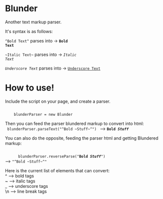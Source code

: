Blunder
=======

Another text markup parser.

It's syntax is as follows:

<code>^Bold Text^</code> parses into -> <code><b>Bold Text</b></code>

<code>~Italic Text~</code> parses into -> <code><i>Italic Text</i></code>

<code>_Underscore Text_</code> parses into -> <code><u>Underscore Text</u></code>

How to use!
===

Include the script on your page, and create a parser.

<code>
    blunderParser = new Blunder
</code>

Then you can feed the parser blundered markup to convert into html:<br>
<code>
      blunderParser.parseText("^Bold ~Stuff~^")
</code> --> <code><b>Bold <i>Stuff</i></b></code>

You can also do the opposite, feeding the parser html and getting Blundered markup:
      
<code>
      blunderParser.reverseParse("<b>Bold <i>Stuff</i></b>")
</code> --> <code>"^Bold ~Stuff~^"</code>

Here is the current list of elements that can convert:<br>
^ --> bold tags<br>
~ --> italic tags<br>
_ --> underscore tags<br>
\n --> line break tags
